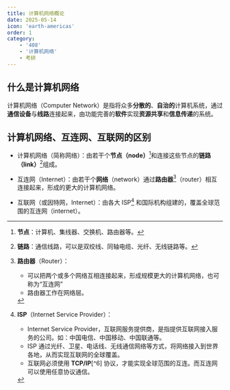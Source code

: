 ```yaml
---
title: 计算机网络概论
date: 2025-05-14
icon: 'earth-americas'
order: 1
category: 
    - '408'
    - '计算机网络'
    - 考研
---
```


## 什么是计算机网络

计算机网络（Computer Network）是指将众多**分散的**、**自治的**计算机系统，通过**通信设备**与**线路**连接起来，由功能完善的**软件**实现**资源共享**和**信息传递**的系统。

## 计算机网络、互连网、互联网的区别

- 计算机网络（简称网络）：由若干个**节点（node）**[^1]和连接这些节点的**链路（link）**[^2]组成。

- 互连网（Internet）：由若干个**网络**（network）通过**路由器**[^4]（router）相互连接起来，形成的更大的计算机网络。

- 互联网（或因特网，Internet）：由各大 ISP[^5] 和国际机构组建的，覆盖全球范围的互连网（internet）。

[^1]: **节点**：计算机、集线器、交换机[^3]、路由器[^4]等。

[^2]: **链路**：通信线路，可以是双绞线、同轴电缆、光纤、无线链路等。

[^3]: **交换机**（Switch）：
    - 可以把多个节点连接起来，实现多个节点之间的通信，组成一个计算机网络。
    - 交换机工作在数据链路层。
    - 交换机具有存储转发功能，即交换机在接收到数据帧后，先进行缓存，然后再进行转发。
    - 交换机根据数据帧的目的地址进行转发，而不是根据数据帧的源地址进行转发。
    - 家庭、公司、学校通常使用交换机来组建内部局域网（LAN）。

[^4]: **路由器**（Router）：
    - 可以把两个或多个网络互相连接起来，形成规模更大的计算机网络，也可称为“互连网”
    - 路由器工作在网络层。

[^5]: **ISP**（Internet Service Provider）：
    - Internet Service Provider，互联网服务提供商，是指提供互联网接入服务的公司。如：中国电信、中国移动、中国联通等。
    - ISP 通过光纤、卫星、电话线、无线通信网络等方式，将网络接入到世界各地，从而实现互联网的全球覆盖。
    - 互联网必须使用 **TCP/IP**[^6] 协议，才能实现全球范围的互连。而互连网可以使用任意协议通信。